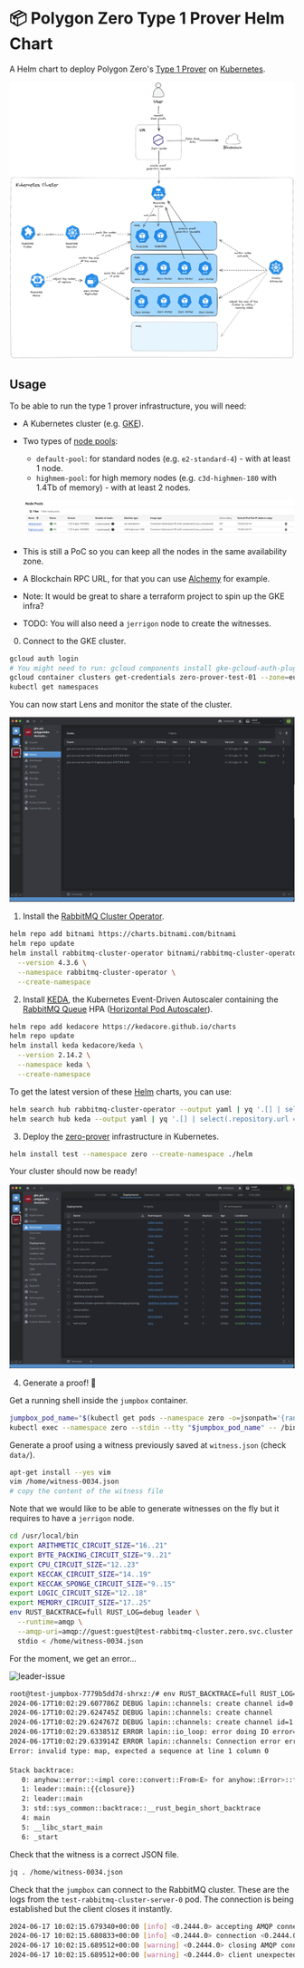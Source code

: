 # 📦 Polygon Zero Type 1 Prover Helm Chart

A Helm chart to deploy Polygon Zero's [Type 1 Prover](https://github.com/0xPolygonZero/zero-bin) on [Kubernetes](https://kubernetes.io/).

![architecture-diagram](./docs/architecture-diagram.png)

## Usage

To be able to run the type 1 prover infrastructure, you will need:

- A Kubernetes cluster (e.g. [GKE](https://cloud.google.com/kubernetes-engine/docs)).
- Two types of [node pools](https://cloud.google.com/kubernetes-engine/docs/concepts/node-pools):
  - `default-pool`: for standard nodes (e.g. `e2-standard-4`) - with at least 1 node.
  - `highmem-pool`: for high memory nodes (e.g. `c3d-highmen-180` with 1.4Tb of memory) - with at least 2 nodes.

  ![gke-node-pools](./gke-node-pools.png)

- This is still a PoC so you can keep all the nodes in the same availability zone.
- A Blockchain RPC URL, for that you can use [Alchemy](https://dashboard.alchemy.com/apps) for example.
- Note: It would be great to share a terraform project to spin up the GKE infra?
- TODO: You will also need a `jerrigon` node to create the witnesses.

0. Connect to the GKE cluster.

```bash
gcloud auth login
# You might need to run: gcloud components install gke-gcloud-auth-plugin
gcloud container clusters get-credentials zero-prover-test-01 --zone=europe-west1-c
kubectl get namespaces
```

You can now start Lens and monitor the state of the cluster.

![observer-cluster-with-lens](./observer-cluster-with-lens.png)


1. Install the [RabbitMQ Cluster Operator](https://www.rabbitmq.com/kubernetes/operator/operator-overview).

```bash
helm repo add bitnami https://charts.bitnami.com/bitnami
helm repo update
helm install rabbitmq-cluster-operator bitnami/rabbitmq-cluster-operator \
  --version 4.3.6 \
  --namespace rabbitmq-cluster-operator \
  --create-namespace
```

2. Install [KEDA](https://keda.sh/), the Kubernetes Event-Driven Autoscaler containing the [RabbitMQ Queue](https://www.rabbitmq.com/kubernetes/operator/operator-overview) HPA ([Horizontal Pod Autoscaler](https://kubernetes.io/docs/tasks/run-application/horizontal-pod-autoscale/)).

```bash
helm repo add kedacore https://kedacore.github.io/charts
helm repo update
helm install keda kedacore/keda \
  --version 2.14.2 \
  --namespace keda \
  --create-namespace
```

To get the latest version of these [Helm](https://helm.sh/) charts, you can use:

```bash
helm search hub rabbitmq-cluster-operator --output yaml | yq '.[] | select(.repository.url == "https://charts.bitnami.com/bitnami")'
helm search hub keda --output yaml | yq '.[] | select(.repository.url == "https://kedacore.github.io/charts")'
```

3. Deploy the [zero-prover](https://github.com/0xPolygonZero/zero-bin) infrastructure in Kubernetes.

```bash
helm install test --namespace zero --create-namespace ./helm
```

Your cluster should now be ready!

![cluster-is-ready](./cluster-is-ready.png)

4. Generate a proof! 🥳

Get a running shell inside the `jumpbox` container.

```bash
jumpbox_pod_name="$(kubectl get pods --namespace zero -o=jsonpath='{range .items[*]}{.metadata.name}{"\n"}{end}' | grep jumpbox)"
kubectl exec --namespace zero --stdin --tty "$jumpbox_pod_name" -- /bin/bash
```

Generate a proof using a witness previously saved at `witness.json` (check `data/`).

```bash
apt-get install --yes vim
vim /home/witness-0034.json
# copy the content of the witness file
```

Note that we would like to be able to generate witnesses on the fly but it requires to have a `jerrigon` node.

```bash
cd /usr/local/bin
export ARITHMETIC_CIRCUIT_SIZE="16..21"
export BYTE_PACKING_CIRCUIT_SIZE="9..21"
export CPU_CIRCUIT_SIZE="12..23"
export KECCAK_CIRCUIT_SIZE="14..19"
export KECCAK_SPONGE_CIRCUIT_SIZE="9..15"
export LOGIC_CIRCUIT_SIZE="12..18"
export MEMORY_CIRCUIT_SIZE="17..25"
env RUST_BACKTRACE=full RUST_LOG=debug leader \
  --runtime=amqp \
  --amqp-uri=amqp://guest:guest@test-rabbitmq-cluster.zero.svc.cluster.local:5672 \
  stdio < /home/witness-0034.json
```

For the moment, we get an error...

![leader-issue](./leader-issue.png)

```bash
root@test-jumpbox-7779b5dd7d-shrxz:/# env RUST_BACKTRACE=full RUST_LOG=debug leader   --runtime=amqp   --amqp-uri=amqp://guest:guest@test-rabbitmq-cluster.zero.svc.cluster.local:5672   stdio < /home/witness-0034.json
2024-06-17T10:02:29.607786Z DEBUG lapin::channels: create channel id=0
2024-06-17T10:02:29.624745Z DEBUG lapin::channels: create channel
2024-06-17T10:02:29.624767Z DEBUG lapin::channels: create channel id=1
2024-06-17T10:02:29.633851Z ERROR lapin::io_loop: error doing IO error=IOError(Custom { kind: Other, error: "A Tokio 1.x context was found, but it is being shutdown." })
2024-06-17T10:02:29.633914Z ERROR lapin::channels: Connection error error=IO error: A Tokio 1.x context was found, but it is being shutdown.
Error: invalid type: map, expected a sequence at line 1 column 0

Stack backtrace:
   0: anyhow::error::<impl core::convert::From<E> for anyhow::Error>::from
   1: leader::main::{{closure}}
   2: leader::main
   3: std::sys_common::backtrace::__rust_begin_short_backtrace
   4: main
   5: __libc_start_main
   6: _start
```

Check that the witness is a correct JSON file.

```bash
jq . /home/witness-0034.json
```

Check that the `jumpbox` can connect to the RabbitMQ cluster. These are the logs from the `test-rabbitmq-cluster-server-0` pod. The connection is being established but the client closes it instantly.

```bash
2024-06-17 10:02:15.679340+00:00 [info] <0.2444.0> accepting AMQP connection <0.2444.0> (10.124.0.10:58642 -> 10.124.1.11:5672)
2024-06-17 10:02:15.680833+00:00 [info] <0.2444.0> connection <0.2444.0> (10.124.0.10:58642 -> 10.124.1.11:5672): user 'guest' authenticated and granted access to vhost '/'
2024-06-17 10:02:15.689512+00:00 [warning] <0.2444.0> closing AMQP connection <0.2444.0> (10.124.0.10:58642 -> 10.124.1.11:5672, vhost: '/', user: 'guest'):
2024-06-17 10:02:15.689512+00:00 [warning] <0.2444.0> client unexpectedly closed TCP connection
```
